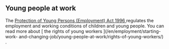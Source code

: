 ##  Young people at work

The [ Protection of Young Persons (Employment) Act 1996
](http://www.irishstatutebook.ie/1996/en/act/pub/0016/index.html) regulates
the employment and working conditions of children and young people. You can
read more about [ the rights of young workers ](/en/employment/starting-work-
and-changing-job/young-people-at-work/rights-of-young-workers/) .
